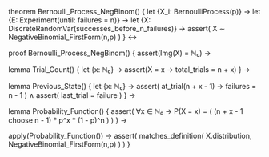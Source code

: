theorem Bernoulli_Process_NegBinom() {
  let {X_i: BernoulliProcess(p)} →
  let {E: Experiment(until: failures = n)} →
  let {X: DiscreteRandomVar(successes_before_n_failures)} →
  assert(
    X ∼ NegativeBinomial_FirstForm(n,p)
  )
} ↔

proof Bernoulli_Process_NegBinom() {
  assert(Img(X) = ℕ₀) →
  
  lemma Trial_Count() {
    let {x: ℕ₀} →
    assert(X = x → total_trials = n + x)
  } →
  
  lemma Previous_State() {
    let {x: ℕ₀} →
    assert(
      at_trial(n + x - 1) → failures = n - 1
    ) ∧
    assert(
      last_trial = failure
    )
  } →
  
  lemma Probability_Function() {
    assert(
      ∀x ∈ ℕ₀ →
      P(X = x) = (
        (n + x - 1 choose n - 1) * 
        p^x * 
        (1 - p)^n
      )
    )
  } →
  
  apply(Probability_Function()) →
  assert(
    matches_definition(
      X.distribution,
      NegativeBinomial_FirstForm(n,p)
    )
  )
}
